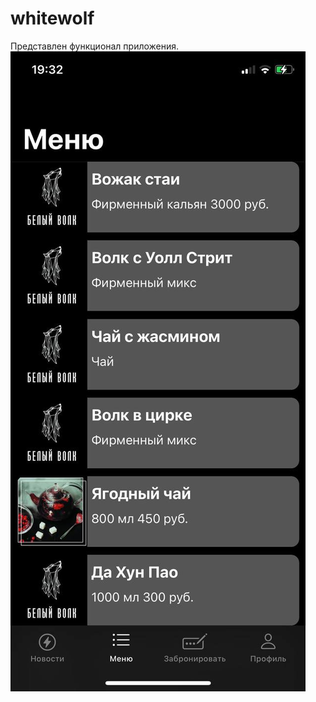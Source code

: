 # whitewolf
Представлен функционал приложения.
![](https://github.com/Filatov-Oleg/whitewolf/blob/master/Screenshots/menu_01.jpeg)
